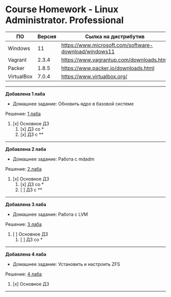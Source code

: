 # **Course Homework - Linux Administrator. Professional**


| ПО         | Версия | Сылка на дистрибутив                     | 
| ---        | ---    |---                                       | 
| Windows    | 11     | https://www.microsoft.com/software-download/windows11 | 
| Vagrant    | 2.3.4  | https://www.vagrantup.com/downloads.html | 
| Packer     | 1.8.5  | https://www.packer.io/downloads.html     | 
| VirtualBox | 7.0.4  | https://www.virtualbox.org/              | 

---
**Добавлена 1 лаба**
- Домашнее задание: Обновить ядро в базовой системе

Решение: [1 лаба](https://github.com/grigorievap/OTUS/tree/main/Lab_1)

1. [x] Основное ДЗ
   1. [x] ДЗ со *
   1. [x] ДЗ с **
---

**Добавлена 2 лаба**
- Домашнее задание: Работа с mdadm

Решение: [2 лаба](https://github.com/grigorievap/OTUS/tree/main/Lab_2)

1. [x] Основное ДЗ
   1. [x] ДЗ со *
   1. [ ] ДЗ с **
---

**Добавлена 3 лаба**
- Домашнее задание: Работа с LVM

Решение: [3 лаба](https://github.com/grigorievap/OTUS/tree/main/Lab_3)

1. [ ] Основное ДЗ
   1. [ ] ДЗ со *
---

**Добавлена 4 лаба**
- Домашнее задание: Установить и настроить ZFS

Решение: [4 лаба](https://github.com/grigorievap/OTUS/tree/main/Lab_4)

1. [x] Основное ДЗ
---

